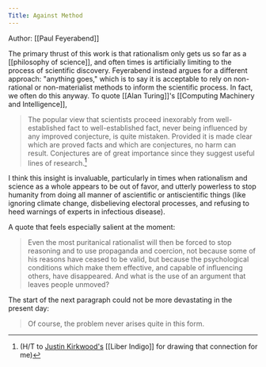 ```yaml
---
Title: Against Method
---
```


Author: [[Paul Feyerabend]]

The primary thrust of this work is that rationalism only gets us so far as a [[philosophy of science]], and often times is artificially limiting to the process of scientific discovery. Feyerabend instead argues for a different approach: "anything goes," which is to say it is acceptable to rely on non-rational or non-materialist methods to inform the scientific process. In fact, we often do this anyway. To quote [[Alan Turing]]'s [[Computing Machinery and Intelligence]], 

>The popular view that scientists proceed inexorably from well-established fact to well-established fact, never being influenced by any improved conjecture, is quite mistaken. Provided it is made clear which are proved facts and which are conjectures, no harm can result. Conjectures are of great importance since they suggest useful lines of research.[^1]

I think this insight is invaluable, particularly in times when rationalism and science as a whole appears to be out of favor, and utterly powerless to stop humanity from doing all manner of ascientific or antiscientific things (like ignoring climate change, disbelieving electoral processes, and refusing to heed warnings of experts in infectious disease).

A quote that feels especially salient at the moment:
>Even the most puritanical rationalist will then be forced to stop reasoning and to use propaganda and coercion, not because some of his reasons have ceased to be valid, but because the psychological conditions which make them effective, and capable of influencing others, have disappeared. And what is the use of an argument that leaves people unmoved?  

The start of the next paragraph could not be more devastating in the present day:
>Of course, the problem never arises quite in this form.

[^1]: (H/T to [Justin Kirkwood's](https://www.justinckirkwood.net) [[Liber Indigo]] for drawing that connection for me)
